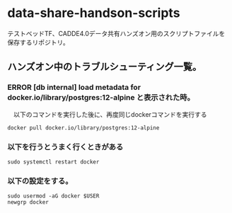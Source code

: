 # data-share-handson-scripts
テストベッドTF、CADDE4.0データ共有ハンズオン用のスクリプトファイルを保存するリポジトリ。

## ハンズオン中のトラブルシューティング一覧。

### ERROR [db internal] load metadata for docker.io/library/postgres:12-alpine と表示された時。
　以下のコマンドを実行した後に、再度同じdockerコマンドを実行する

```
docker pull docker.io/library/postgres:12-alpine
```

### 以下を行うとうまく行くときがある
```
sudo systemctl restart docker
```

### 以下の設定をする。

```
sudo usermod -aG docker $USER
newgrp docker
```